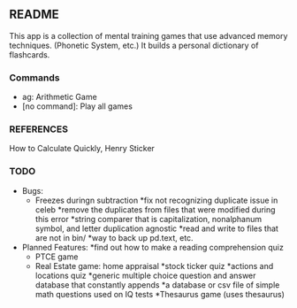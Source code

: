 ## README ##

This app is a collection of mental training games that use advanced memory techniques. (Phonetic System, etc.) It builds a personal dictionary of flashcards.

### Commands ###
* ag: Arithmetic Game
* [no command]: Play all games
### REFERENCES ###
How to Calculate Quickly, Henry Sticker

### TODO ###
* Bugs:
	* Freezes duringn subtraction
	*fix not recognizing duplicate issue in celeb
		*remove the duplicates from files that were modified during this error
	*string comparer that is capitalization, nonalphanum symbol, and letter duplication agnostic
	*read and write to files that are not in bin/
	*way to back up pd.text, etc.
* Planned Features:
	*find out how to make a reading comprehension quiz
	* PTCE game
	* Real Estate game: home appraisal
	*stock ticker quiz
	*actions and locations quiz
	*generic multiple choice question and answer database that constantly appends
	*a database or csv file of simple math questions used on IQ tests
	*Thesaurus game (uses thesaurus)
